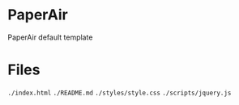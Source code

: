 # PaperAir
PaperAir default template

# Files
`./index.html`
`./README.md`
`./styles/style.css`
`./scripts/jquery.js`
